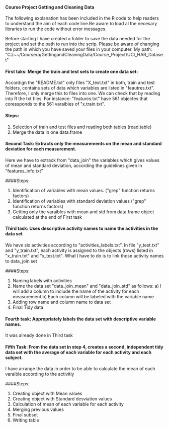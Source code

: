 #### Course Project Getting and Cleaning Data

The following explanation has been included in the R code to help readers to understand the aim
of each code line.Be aware to load al the necesary libraries to run the code without error messages. 

Before starting I have created a folder to save the data needed for the project
and set the path to run into the scrip. Please be aware of changing the path in which 
you have saved your files in your computer.
My path: "C:/~~/Coursera/GettingandCleaningData/Course_Project/UCI_HAR_Dataset"

#### First taks: Merge the train and test sets to create one data set:
Accordign the "README.txt" only files "X_text.txt" in both, train and test folders, 
contains sets of data which variables are listed in "feautres.txt". Therefore, 
I only merge this to files into one. We can check that by reading into R the
txt files. For instance: "features.txt" have 561 objectes that coressponds to 
the 561 varaibles of "x.train.txt".

#### Steps: 
1. Selection of train and test files and reading both tables (read.table)
2. Merge the data in one data.frame

#### Second Task: Extracts only the measurements on the mean and standard deviation for each measurement.
Here we have to extrack from "data_join" the variables which gives values of mean and standard deviation, 
according the guidelines given in "features_info.txt"

####Steps:
1. Identification of variables with mean values. ("grep" function returns factors)
2. Identification of variables with standard deviation values ("grep" function returns factors)
3. Getting only the varaibles with mean and std from data.frame object calculated at the end of First task 

#### Third task: Uses descriptive activity names to name the activities in the data set
We have six activities according to "activities_labels.txt". In file "y_test.txt" and 
"y_train.txt", each activity is assigned to the objects (rows) listed in "x_train.txt" 
and "x_test.txt". What I have to do is to link those activity names to data_join set

####Steps:
1. Naming labels with activities
2. Name the data set "data_join_mean" and "data_join_std" as follows: 
a) I will add a column to include the name of the activity for each measurement
b) Each column will be labeled with the variable name
3. Adding row name and column name to data set
4. Final Tidy data

#### Fourth task: Appropriately labels the data set with descriptive variable names. 
It was already done in Third task

#### Fifth Task: From the data set in step 4, creates a second, independent tidy data set with the average of each variable for each activity and each subject.
I have arrange the data in order to be able to calculate the mean of each varaible according to the activitiy

####Steps:
1. Creating object with Mean values
2. Creating object with Standard desviation values
3. Calculation of mean of each variable for each activity
4. Merging previous values
5. Final subset
6. Writing table
